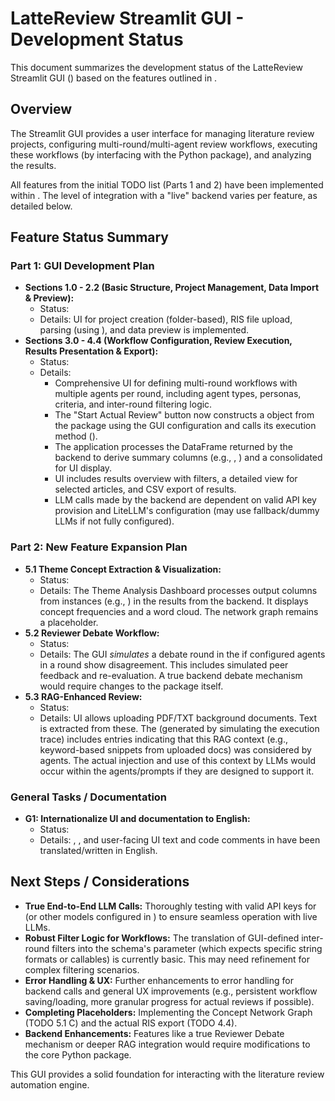 # LatteReview Streamlit GUI - Development Status

This document summarizes the development status of the LatteReview Streamlit GUI () based on the features outlined in .

## Overview

The Streamlit GUI provides a user interface for managing literature review projects, configuring multi-round/multi-agent review workflows, executing these workflows (by interfacing with the  Python package), and analyzing the results.

All features from the initial TODO list (Parts 1 and 2) have been implemented within . The level of integration with a "live" backend varies per feature, as detailed below.

## Feature Status Summary

### Part 1: GUI Development Plan
*   **Sections 1.0 - 2.2 (Basic Structure, Project Management, Data Import & Preview):**
    *   Status:
    *   Details: UI for project creation (folder-based), RIS file upload, parsing (using ), and data preview is implemented.
*   **Sections 3.0 - 4.4 (Workflow Configuration, Review Execution, Results Presentation & Export):**
    *   Status:
    *   Details:
        *   Comprehensive UI for defining multi-round workflows with multiple agents per round, including agent types, personas, criteria, and inter-round filtering logic.
        *   The "Start Actual Review" button now constructs a  object from the  package using the GUI configuration and calls its execution method ().
        *   The application processes the DataFrame returned by the  backend to derive summary columns (e.g., , ) and a consolidated  for UI display.
        *   UI includes results overview with filters, a detailed view for selected articles, and CSV export of results.
        *   LLM calls made by the  backend are dependent on valid API key provision and LiteLLM's configuration (may use fallback/dummy LLMs if not fully configured).

### Part 2: New Feature Expansion Plan
*   **5.1 Theme Concept Extraction & Visualization:**
    *   Status:
    *   Details: The Theme Analysis Dashboard processes output columns from  instances (e.g., ) in the results from the  backend. It displays concept frequencies and a word cloud. The network graph remains a placeholder.
*   **5.2 Reviewer Debate Workflow:**
    *   Status:
    *   Details: The GUI *simulates* a debate round in the  if configured agents in a round show disagreement. This includes simulated peer feedback and re-evaluation. A true backend debate mechanism would require changes to the  package itself.
*   **5.3 RAG-Enhanced Review:**
    *   Status:
    *   Details: UI allows uploading PDF/TXT background documents. Text is extracted from these. The  (generated by simulating the  execution trace) includes entries indicating that this RAG context (e.g., keyword-based snippets from uploaded docs) was considered by agents. The actual injection and use of this context by LLMs would occur within the  agents/prompts if they are designed to support it.

### General Tasks / Documentation
*   **G1: Internationalize UI and documentation to English:**
    *   Status:
    *   Details: , , and user-facing UI text and code comments in  have been translated/written in English.

## Next Steps / Considerations

*   **True End-to-End LLM Calls:** Thoroughly testing with valid API keys for  (or other models configured in ) to ensure seamless operation with live LLMs.
*   **Robust Filter Logic for Workflows:** The translation of GUI-defined inter-round filters into the  schema's  parameter (which expects specific string formats or callables) is currently basic. This may need refinement for complex filtering scenarios.
*   **Error Handling & UX:** Further enhancements to error handling for backend calls and general UX improvements (e.g., persistent workflow saving/loading, more granular progress for actual reviews if possible).
*   **Completing Placeholders:** Implementing the Concept Network Graph (TODO 5.1 C) and the actual RIS export (TODO 4.4).
*   **Backend  Enhancements:** Features like a true Reviewer Debate mechanism or deeper RAG integration would require modifications to the core  Python package.

This GUI provides a solid foundation for interacting with the  literature review automation engine.
